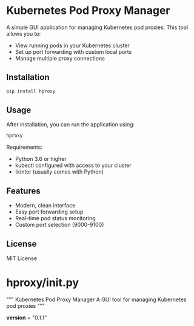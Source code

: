 # Kubernetes Pod Proxy Manager

A simple GUI application for managing Kubernetes pod proxies. This tool allows you to:
- View running pods in your Kubernetes cluster
- Set up port forwarding with custom local ports
- Manage multiple proxy connections

## Installation

```bash
pip install hproxy
```

## Usage

After installation, you can run the application using:

```bash
hproxy
```

Requirements:
- Python 3.6 or higher
- kubectl configured with access to your cluster
- tkinter (usually comes with Python)

## Features
- Modern, clean interface
- Easy port forwarding setup
- Real-time pod status monitoring
- Custom port selection (9000-9100)

## License

MIT License

# hproxy/__init__.py
"""
Kubernetes Pod Proxy Manager
A GUI tool for managing Kubernetes pod proxies
"""

__version__ = "0.1.1"